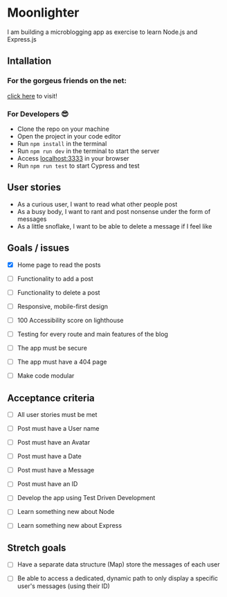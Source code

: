 # Moonlighter

I am building a microblogging app as exercise to learn Node.js and Express.js

## Intallation

### For the gorgeus friends on the net:

[click here]() to visit!

### For Developers 😎

* Clone the repo on your machine
* Open the project in your code editor
* Run ``` npm install ``` in the terminal
* Run ``` npm run dev ``` in the terminal to start the server
* Access [localhost:3333](http://localhost:3333) in your browser
* Run ``` npm run test ``` to start Cypress and test


## User stories

* As a curious user, I want to read what other people post
* As a busy body, I want to rant and post nonsense under the form of messages
* As a little snoflake, I want to be able to delete a message if I feel like


## Goals / issues

- [X] Home page to read the posts
- [ ] Functionality to add a post
- [ ] Functionality to delete a post
- [ ] Responsive, mobile-first design
- [ ] 100 Accessibility score on lighthouse
- [ ] Testing for every route and main features of the blog
- [ ] The app must be secure
- [ ] The app must have a 404 page
- [ ] Make code modular


## Acceptance criteria

- [ ] All user stories must be met
- [ ] Post must have a User name
- [ ] Post must have an Avatar
- [ ] Post must have a Date
- [ ] Post must have a Message
- [ ] Post must have an ID
- [ ] Develop the app using Test Driven Development
- [ ] Learn something new about Node
- [ ] Learn something new about Express


## Stretch goals

- [ ] Have a separate data structure (Map) store the messages of each user
- [ ] Be able to access a dedicated, dynamic path to only display a specific user's messages (using their ID)



